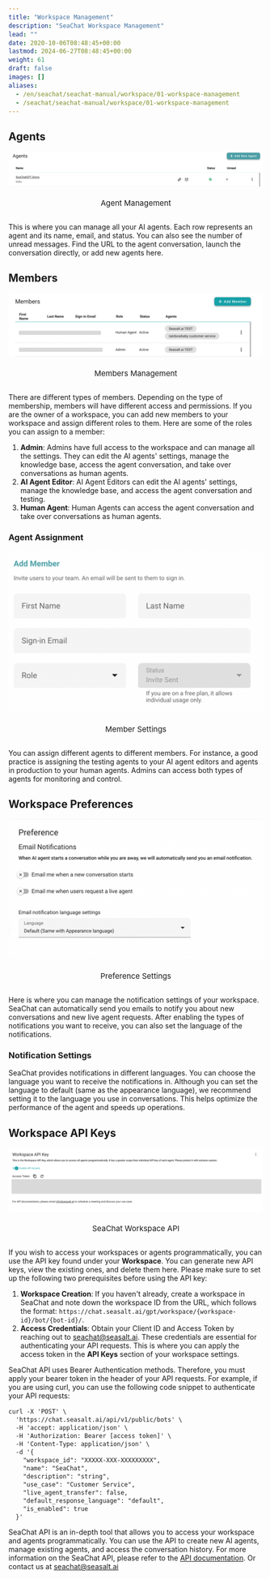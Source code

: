 ```yaml
---
title: "Workspace Management"
description: "SeaChat Workspace Management"
lead: ""
date: 2020-10-06T08:48:45+00:00
lastmod: 2024-06-27T08:48:45+00:00
weight: 61
draft: false
images: []
aliases:
  - /en/seachat/seachat-manual/workspace/01-workspace-management
  - /seachat/seachat-manual/workspace/01-workspace-management
---
```


## Agents

<div id="additional-setting-ui" style="display: flex; flex-direction: column; align-items: center;">
<div style="width: 100%; text-align: center; display: flex; flex-direction: column; align-items: center; justify-content: center">
    <a href="/images/seachat/en/workspace/01-workspace-management/agents.png" target="_blank">
    <img width="100%" style="border-radius: 0.4rem; cursor: zoom-in;" src="/images/seachat/en/workspace/01-workspace-management/agents.png" alt="">
    </a>
</div>
    <p style="margin-top: 20px; font-size: 15px">Agent Management</p>
</div>

This is where you can manage all your AI agents. Each row represents an agent and its name, email, and status. You can also see the number of unread messages. Find the URL to the agent conversation, launch the conversation directly, or add new agents here.

## Members

<div id="additional-setting-ui" style="display: flex; flex-direction: column; align-items: center;">
<div style="width: 100%; text-align: center; display: flex; flex-direction: column; align-items: center; justify-content: center">
    <a href="/images/seachat/en/seachat-manual/workspace/01-workspace-management/members.png" target="_blank">
    <img width="100%" style="border-radius: 0.4rem; cursor: zoom-in;" src="/images/seachat/en/workspace/01-workspace-management/members.png" alt="">
    </a>
</div>
    <p style="margin-top: 20px; font-size: 15px">Members Management</p>
</div>

There are different types of members. Depending on the type of membership, members will have different access and permissions. If you are the owner of a workspace, you can add new members to your workspace and assign different roles to them. Here are some of the roles you can assign to a member:

1. **Admin**: Admins have full access to the workspace and can manage all the settings. They can edit the AI agents' settings, manage the knowledge base, access the agent conversation, and take over conversations as human agents.
2. **AI Agent Editor**: AI Agent Editors can edit the AI agents' settings, manage the knowledge base, and access the agent conversation and testing.
3. **Human Agent**: Human Agents can access the agent conversation and take over conversations as human agents.

### Agent Assignment

<div id="additional-setting-ui" style="display: flex; flex-direction: column; align-items: center;">
<div style="width: 100%; text-align: center; display: flex; flex-direction: column; align-items: center; justify-content: center">
    <a href="/images/seachat/en/seachat-manual/workspace/01-workspace-management/add-member.png" target="_blank">
    <img width="100%" style="border-radius: 0.4rem; cursor: zoom-in;" src="/images/seachat/en/workspace/01-workspace-management/add-member.png" alt="">
    </a>
</div>
    <p style="margin-top: 20px; font-size: 15px">Member Settings</p>
</div>

You can assign different agents to different members. For instance, a good practice is assigning the testing agents to your AI agent editors and agents in production to your human agents. Admins can access both types of agents for monitoring and control.

## Workspace Preferences

<div id="additional-setting-ui" style="display: flex; flex-direction: column; align-items: center;">
<div style="width: 100%; text-align: center; display: flex; flex-direction: column; align-items: center; justify-content: center">
    <a href="/images/seachat/en/workspace/01-workspace-management/preference.png" target="_blank">
    <img width="100%" style="border-radius: 0.4rem; cursor: zoom-in;" src="/images/seachat/en/workspace/01-workspace-management/preference.png" alt="">
    </a>
</div>
    <p style="margin-top: 20px; font-size: 15px">Preference Settings</p>
</div>

Here is where you can manage the notification settings of your workspace. SeaChat can automatically send you emails to notify you about new conversations and new live agent requests. After enabling the types of notifications you want to receive, you can also set the language of the notifications.

### Notification Settings

SeaChat provides notifications in different languages. You can choose the language you want to receive the notifications in. Although you can set the language to default (same as the appearance language), we recommend setting it to the language you use in conversations. This helps optimize the performance of the agent and speeds up operations.

## Workspace API Keys

<div id="additional-setting-ui" style="display: flex; flex-direction: column; align-items: center;">
<div style="width: 100%; text-align: center; display: flex; flex-direction: column; align-items: center; justify-content: center">
    <a href="/images/seachat/en/workspace/01-workspace-management/workspace-api.png" target="_blank">
    <img width="100%" style="border-radius: 0.4rem; cursor: zoom-in;" src="/images/seachat/en/workspace/01-workspace-management/workspace-api.png" alt="">
    </a>
</div>
    <p style="margin-top: 20px; font-size: 15px">SeaChat Workspace API</p>
</div>

If you wish to access your workspaces or agents programmatically, you can use the API key found under your **Workspace**. You can generate new API keys, view the existing ones, and delete them here. Please make sure to set up the following two prerequisites before using the API key:

1. **Workspace Creation**: If you haven't already, create a workspace in SeaChat and note down the workspace ID from the URL, which follows the format: `https://chat.seasalt.ai/gpt/workspace/{workspace-id}/bot/{bot-id}/`.
2. **Access Credentials**: Obtain your Client ID and Access Token by reaching out to seachat@seasalt.ai. These credentials are essential for authenticating your API requests. This is where you can apply the access token in the **API Keys** section of your workspace settings.

SeaChat API uses Bearer Authentication methods. Therefore, you must apply your bearer token in the header of your API requests. For example, if you are using curl, you can use the following code snippet to authenticate your API requests:

```curl
curl -X 'POST' \
  'https://chat.seasalt.ai/api/v1/public/bots' \
  -H 'accept: application/json' \
  -H 'Authorization: Bearer [access token]' \
  -H 'Content-Type: application/json' \
  -d '{
    "workspace_id": "XXXXX-XXX-XXXXXXXXX",
    "name": "SeaChat",
    "description": "string",
    "use_case": "Customer Service",
    "live_agent_transfer": false,
    "default_response_language": "default",
    "is_enabled": true
  }'
```

SeaChat API is an in-depth tool that allows you to access your workspace and agents programmatically. You can use the API to create new AI agents, manage existing agents, and access the conversation history. For more information on the SeaChat API, please refer to the [API documentation](https://chat.seasalt.ai/redoc). Or contact us at [seachat@seasalt.ai](mailto:seachat@seasalt.ai)



